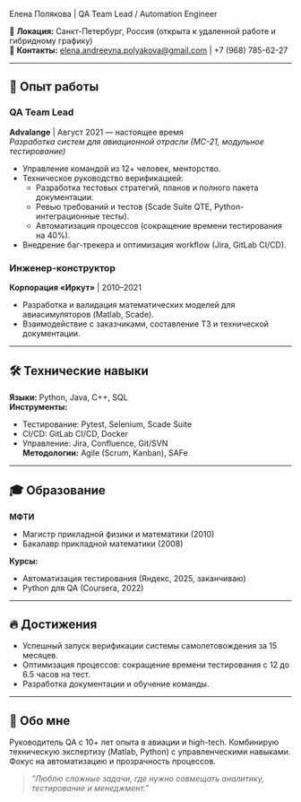Елена Полякова | QA Team Lead / Automation Engineer

📍 **Локация:** Санкт-Петербург, Россия (открыта к удаленной работе и гибридному графику)  
📧 **Контакты:** [elena.andreevna.polyakova@gmail.com](mailto:elena.andreevna.polyakova@gmail.com) | +7 (968) 785-62-27  


---

## 🚀 Опыт работы

### **QA Team Lead**  
**Advalange** | Август 2021 — настоящее время  
*Разработка систем для авиационной отрасли (МС-21, модульное тестирование)*  
- Управление командой из 12+ человек, менторство.  
- Техническое руководство верификацией:  
  - Разработка тестовых стратегий, планов и полного пакета документации.  
  - Ревью требований и тестов (Scade Suite QTE, Python-интеграционные тесты).  
  - Автоматизация процессов (сокращение времени тестирования на 40%).  
- Внедрение баг-трекера и оптимизация workflow (Jira, GitLab CI/CD).  

### **Инженер-конструктор**  
**Корпорация «Иркут»** | 2010–2021  
- Разработка и валидация математических моделей для авиасимуляторов (Matlab, Scade).  
- Взаимодействие с заказчиками, составление ТЗ и технической документации.  

---

## 🛠 Технические навыки  
**Языки:** Python, Java, C++, SQL  
**Инструменты:**  
- Тестирование: Pytest, Selenium, Scade Suite  
- CI/CD: GitLab CI/CD, Docker  
- Управление: Jira, Confluence, Git/SVN  
**Методологии:** Agile (Scrum, Kanban), SAFe  

---

## 🎓 Образование  
**МФТИ**  
- Магистр прикладной физики и математики (2010)  
- Бакалавр прикладной математики (2008)  

**Курсы:**  
- Автоматизация тестирования (Яндекс, 2025, заканчиваю)  
- Python для QA (Coursera, 2022)  

---

## 🔥 Достижения  
- Успешный запуск верификации  системы самолетовождения за 15 месяцев.  
- Оптимизация процессов: сокращение времени тестирования с 12 до 6.5 часов на тест.  
- Разработка документации и обучение команды.  

---

## 💬 Обо мне  
Руководитель QA с 10+ лет опыта в авиации и high-tech. Комбинирую техническую экспертизу (Matlab, Python) с управленческими навыками. Фокус на автоматизацию и прозрачность процессов.  

> *"Люблю сложные задачи, где нужно совмещать аналитику, тестирование и менеджмент."*  
